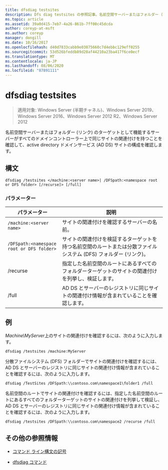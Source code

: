 ```yaml
---
title: dfsdiag testsites
description: Dfs diag testsites の参照記事。名前空間サーバーまたはフォルダー (リンク) のターゲットとして機能するサーバーがすべてのドメインコントローラー上で同じサイトの関連付けを持つことを確認することで、active directory ドメインサービス (AD DS) サイトの構成を確認します。
ms.topic: article
ms.assetid: 39a0d415-7eb7-4a26-861b-7ff00c45dcda
author: coreyp-at-msft
ms.author: coreyp
manager: dongill
ms.date: 10/16/2017
ms.openlocfilehash: d40d7833cabb9e03875660c7d4ebbc129eff0255
ms.sourcegitcommit: 53d526bfeddb89d28af44210a23ba417f6ce0ecf
ms.translationtype: MT
ms.contentlocale: ja-JP
ms.lasthandoff: 08/06/2020
ms.locfileid: "87891111"
---
```

# <a name="dfsdiag-testsites"></a>dfsdiag testsites

> 適用対象: Windows Server (半期チャネル)、Windows Server 2019、Windows Server 2016、Windows Server 2012 R2、Windows Server 2012

名前空間サーバーまたはフォルダー (リンク) のターゲットとして機能するサーバーがすべてのドメインコントローラー上で同じサイトの関連付けを持つことを確認して、active directory ドメインサービス (AD DS) サイトの構成を確認します。

## <a name="syntax"></a>構文

```
dfsdiag /testsites </machine:<server name>| /DFSpath:<namespace root or DFS folder> [/recurse]> [/full]
```

### <a name="parameters"></a>パラメーター

| パラメーター | 説明 |
| --------- | ----------- |
| `/machine:<server name>` | サイトの関連付けを確認するサーバーの名前。 |
| `/DFSpath:<namespace root or DFS folder>` | サイトの関連付けを検証するターゲットを持つ名前空間のルートまたは分散ファイルシステム (DFS) フォルダー (リンク)。 |
| /recurse | 指定した名前空間のルートにあるすべてのフォルダーターゲットのサイトの関連付けを列挙し、検証します。 |
| /full | AD DS とサーバーのレジストリに同じサイトの関連付け情報が含まれていることを確認します。 |

## <a name="examples"></a>例

*Machine\MyServer*上のサイトの関連付けを確認するには、次のように入力します。

```
dfsdiag /testsites /machine:MyServer
```

分散ファイルシステム (DFS) フォルダーでサイトの関連付けを確認するには、AD DS とサーバーのレジストリに同じサイトの関連付け情報が含まれていることを確認するには、次のように入力します。

```
dfsdiag /TestSites /DFSpath:\\contoso.com\namespace1\folder1 /full
```

名前空間のルートでサイトの関連付けを確認するには、指定した名前空間のルートにあるすべてのフォルダーターゲットのサイトの関連付けを列挙して検証し、AD DS とサーバーのレジストリに同じサイトの関連付け情報が含まれていることを確認するには、次のように入力します。

```
dfsdiag /testsites /DFSpath:\\contoso.com\namespace2 /recurse /full
```

## <a name="additional-references"></a>その他の参照情報

- [コマンド ライン構文の記号](command-line-syntax-key.md)

- [dfsdiag コマンド](dfsdiag.md)

